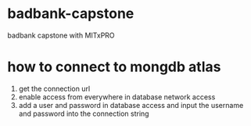 # badbank-capstone
badbank capstone with MITxPRO


# how to connect to mongdb atlas
1. get the connection url
2. enable access from everywhere in database network access
3. add a user and password in database access and input the username and password into the connection string